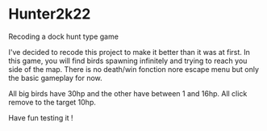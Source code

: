 # Hunter2k22
Recoding a dock hunt type game

I've decided to recode this project to make it better than it was at first. In this game, you will find birds spawning infinitely and trying to reach you side of the map. There is no death/win fonction nore escape menu but only the basic gameplay for now.

All big birds have 30hp and the other have between 1 and 16hp.
All click remove to the target 10hp.

Have fun testing it !
